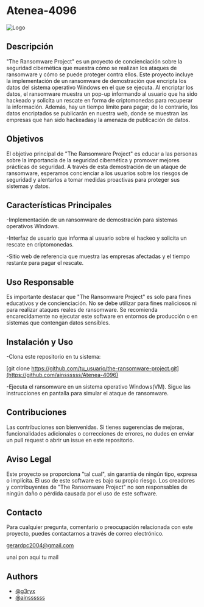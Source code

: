 # Atenea-4096
![Logo](https://i.ibb.co/z5hbj7P/image.png)
## Descripción
"The Ransomware Project" es un proyecto de concienciación sobre la seguridad cibernética que muestra cómo se realizan los ataques de ransomware y cómo se puede proteger contra ellos. Este proyecto incluye la implementación de un ransomware de demostración que encripta los datos del sistema operativo Windows en el que se ejecuta. Al encriptar los datos, el ransomware muestra un pop-up informando al usuario que ha sido hackeado y solicita un rescate en forma de criptomonedas para recuperar la información. Además, hay un tiempo límite para pagar; de lo contrario, los datos encriptados se publicarán en nuestra web, donde se muestran las empresas que han sido hackeadasy la amenaza de publicación de datos.

## Objetivos
El objetivo principal de "The Ransomware Project" es educar a las personas sobre la importancia de la seguridad cibernética y promover mejores prácticas de seguridad. A través de esta demostración de un ataque de ransomware, esperamos concienciar a los usuarios sobre los riesgos de seguridad y alentarlos a tomar medidas proactivas para proteger sus sistemas y datos.

## Características Principales
-Implementación de un ransomware de demostración para sistemas operativos Windows.

-Interfaz de usuario que informa al usuario sobre el hackeo y solicita un rescate en criptomonedas.

-Sitio web de referencia que muestra las empresas afectadas y el tiempo restante para pagar el rescate.

## Uso Responsable
Es importante destacar que "The Ransomware Project" es solo para fines educativos y de concienciación. No se debe utilizar para fines maliciosos ni para realizar ataques reales de ransomware. Se recomienda encarecidamente no ejecutar este software en entornos de producción o en sistemas que contengan datos sensibles.

## Instalación y Uso
-Clona este repositorio en tu sistema:

[git clone https://github.com/tu_usuario/the-ransomware-project.git](https://github.com/ainssssss/Atenea-4096)

-Ejecuta el ransomware en un sistema operativo Windows(VM).
Sigue las instrucciones en pantalla para simular el ataque de ransomware.

## Contribuciones
Las contribuciones son bienvenidas. Si tienes sugerencias de mejoras, funcionalidades adicionales o correcciones de errores, no dudes en enviar un pull request o abrir un issue en este repositorio.

## Aviso Legal
Este proyecto se proporciona "tal cual", sin garantía de ningún tipo, expresa o implícita. El uso de este software es bajo su propio riesgo. Los creadores y contribuyentes de "The Ransomware Project" no son responsables de ningún daño o pérdida causada por el uso de este software.

## Contacto
Para cualquier pregunta, comentario o preocupación relacionada con este proyecto, puedes contactarnos a través de correo electrónico.

gerardpc2004@gmail.com

unai pon aqui tu mail


## Authors

- [@g3ryx](https://github.com/g3ryx)
- [@ainssssss](https://github.com/ainssssss)
